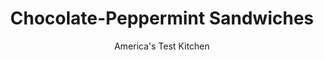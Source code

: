---
layout: ../../layouts/MarkdownPostLayout.astro
title: Chocolate-Peppermint Sandwiches
author: America's Test Kitchen
pubDate: 2023-03-15
description: "Why have just one cookie when you can make a sandwich?"
image_url: https://res.cloudinary.com/hksqkdlah/image/upload/ar_1:1,c_fill,dpr_2.0,f_auto,fl_lossy.progressive.strip_profile,g_faces:auto,q_auto:low,w_344/8997_sfs-chocolatepeppermintsandwich20-275642
tags: ["Desserts or Baked Goods","Holiday","Contest Recipes"]
calories: 3012
protein: 2
carbohydrates: 24
fats: 
fiber: 
ingredients: ["1 1/2 cups (7½ ounces), all-purpose flour","3/4 teaspoon, baking soda","1/2 teaspoon, salt","1 cup (6 ounces), semisweet chocolate chips","3/4 cup packed (5¼ ounces), light brown sugar","7 tablespoons, unsalted butter, softened","1 tablespoon, water","1 large, egg, lightly beaten","2 teaspoons, whole or low-fat milk","1/8 teaspoon, peppermint extract","1/2 cup (2 ounces), confectioners' sugar","2 drops, red or green food coloring (optional)"]
serves: 18
time: "1 hour, plus 20 minutes cooling"
instructions: ["MAKE DOUGH Adjust oven racks to upper-middle and lower-middle positions and heat oven to 350 degrees. Line 2 baking sheets with parchment paper. Combine flour, baking soda, and salt in medium bowl. Heat chocolate chips, brown sugar, 5 tablespoons butter, and water in medium saucepan over medium heat, stirring until smooth. Transfer mixture to large bowl and beat in egg. Stir in flour mixture until just combined.","BAKE COOKIES Place 1-tablespoon scoops of dough 2 inches apart on prepared baking sheets. Bake cookies until puffed and edges are set but centers are slightly soft, 8 to 10 minutes, switching and rotating sheets halfway through baking. Cool 5 minutes on sheets, then transfer to wire rack to cool completely.","MAKE FILLING Whisk remaining butter, milk, and peppermint extract in medium bowl until combined. Add confectioners' sugar and mix until smooth. If using food coloring, add and mix until combined.","ASSEMBLE COOKIES Spread 1 teaspoon filling over bottom of half of cookies, then top with remaining cookies to form sandwiches. (Cookies can be refrigerated in airtight container for 2 days.)"]
nutrition: ["61 mg Potassium","32 mg Phosphorus","13 mg Calcium","14 mg Magnesium","93 mg Sodium","7 g Fat","2 g Monounsaturated","22 mg Cholesterol","4 g Saturated","18 µg Folic acid","6 µg Folate (food)","14 g Sugars","6 g Water","24 g Carbs","37 µg Folate equivalent (total)","2 g Protein","42 µg Vitamin A","167 kcal Energy","14 g Sugars, added","3012 calories"]
notes: "Dont overbake these cookies; they should be soft, moist, and chewy with a nice crinkly top. You can color the filling green, too."
---